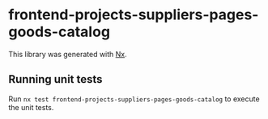 # frontend-projects-suppliers-pages-goods-catalog

This library was generated with [Nx](https://nx.dev).

## Running unit tests

Run `nx test frontend-projects-suppliers-pages-goods-catalog` to execute the unit tests.
